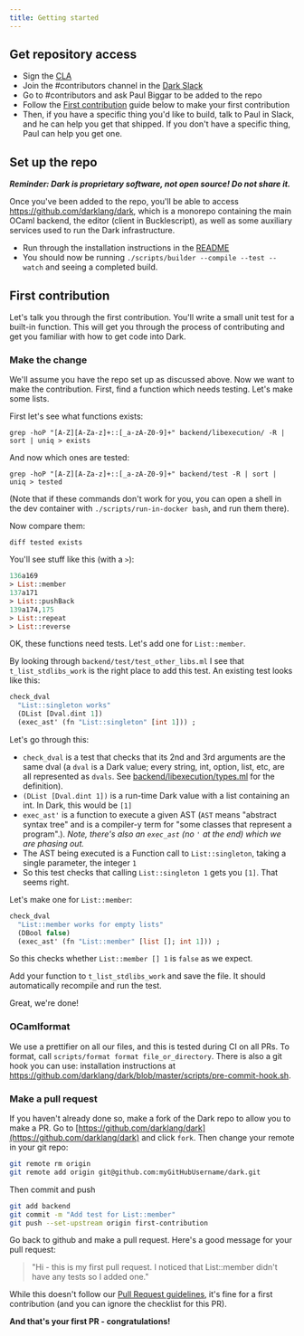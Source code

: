 ```yaml
---
title: Getting started
---
```


## Get repository access

- Sign the [CLA](https://cla-assistant.io/darklang/cla)
- Join the #contributors channel in the [Dark Slack](https://darklang.com/slack-invite)
- Go to #contributors and ask Paul Biggar to be added to the repo
- Follow the [First contribution](#first-contribution) guide below to make your first contribution
- Then, if you have a specific thing you'd like to build, talk to Paul
  in Slack, and he can help you get that shipped. If you don't have a specific
  thing, Paul can help you get one.

## Set up the repo

***Reminder: Dark is proprietary software, not open source! Do not share it.***

Once you've been added to the repo, you'll be able to access https://github.com/darklang/dark, which is a monorepo containing the main OCaml backend, the editor (client in Bucklescript), as well as some auxiliary services used to run the Dark infrastructure.

- Run through the installation instructions in the [README](https://github.com/darklang/dark/blob/master/README.md)
- You should now be running `./scripts/builder --compile --test --watch` and seeing a completed build.

## First contribution

Let's talk you through the first contribution. You'll write a small unit test for a built-in function. This will get you through the process of contributing and get you familiar with how to get code into Dark.

### Make the change

We'll assume you have the repo set up as discussed above. Now we want to make the contribution. First, find a function which needs testing. Let's make some lists.

First let's see what functions exists:

`grep -hoP "[A-Z][A-Za-z]+::[_a-zA-Z0-9]+" backend/libexecution/ -R | sort | uniq > exists`

And now which ones are tested:

`grep -hoP "[A-Z][A-Za-z]+::[_a-zA-Z0-9]+" backend/test -R | sort | uniq > tested`

(Note that if these commands don't work for you, you can open a shell in the dev container with `./scripts/run-in-docker bash`, and run them there).

Now compare them:

`diff tested exists`

You'll see stuff like this (with a `>`):

```ocaml
136a169
> List::member
137a171
> List::pushBack
139a174,175
> List::repeat
> List::reverse
```

OK, these functions need tests. Let's add one for `List::member`.

By looking through `backend/test/test_other_libs.ml` I see that `t_list_stdlibs_work` is the right place to add this test. An existing test looks like this:

```ocaml
check_dval
  "List::singleton works"
  (DList [Dval.dint 1])
  (exec_ast' (fn "List::singleton" [int 1])) ;
```

Let's go through this:

- `check_dval` is a test that checks that its 2nd and 3rd arguments are the same dval (a `dval` is a Dark value; every string, int, option, list, etc, are all represented as `dvals`. See [backend/libexecution/types.ml](https://github.com/darklang/dark/blob/master/backend/libexecution/types.ml) for the definition).
- `(DList [Dval.dint 1])` is a run-time Dark value with a list containing an int. In Dark, this would be `[1]`
- `exec_ast'` is a function to execute a given AST (`AST` means "abstract syntax tree" and is a compiler-y term for "some classes that represent a program".). *Note, there's also an `exec_ast` (no `'` at the end) which we are phasing out.*
- The AST being executed is a Function call to `List::singleton`, taking a single parameter, the integer `1`
- So this test checks that calling `List::singleton 1` gets you `[1]`. That seems right.

Let's make one for `List::member`:

```ocaml
check_dval
  "List::member works for empty lists"
  (DBool false)
  (exec_ast' (fn "List::member" [list []; int 1])) ;
```

So this checks whether `List::member [] 1` is `false` as we expect.

Add your function to `t_list_stdlibs_work` and save the file. It should automatically recompile and run the test.

Great, we're done!

### OCamlformat

We use a prettifier on all our files, and this is tested during CI on all PRs. To format, call `scripts/format format file_or_directory`. There is also a git hook you can use: installation instructions at https://github.com/darklang/dark/blob/master/scripts/pre-commit-hook.sh.


### Make a pull request

If you haven't already done so, make a fork of the Dark repo to allow you to make a PR. Go to [https://github.com/darklang/dark](https://github.com/darklang/dark) and click `fork`. Then change your remote in your git repo:

```bash
git remote rm origin
git remote add origin git@github.com:myGitHubUsername/dark.git
```

Then commit and push

```bash
git add backend
git commit -m "Add test for List::member"
git push --set-upstream origin first-contribution
```

Go back to github and make a pull request. Here's a good message for your pull request:

> "Hi - this is my first pull request. I noticed that List::member didn't have any tests so I added one."

While this doesn't follow our [Pull Request
guidelines](#writing-a-successful-pull-request-message), it's fine for a first
contribution (and you can ignore the checklist for this PR).

**And that's your first PR - congratulations!**


